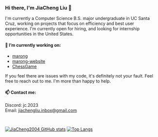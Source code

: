 ### Hi there, I'm JiaCheng Liu 👋

I'm currently a Computer Science B.S. major undergraduate in UC Santa Cruz, working on projects that focus on efficiency and best user experience. I'm currently open for hiring, and looking for internship opportunities in the United States.

#### 🔭 I’m currently working on:
  - [marong](https://github.com/JiaCheng2004/marong)
  - [marong-website](https://github.com/JiaCheng2004/marong-website)
  - [ChessGame](https://github.com/JiaCheng2004/ChessGame)

If you feel there are issues with my code, it's definitely not your fault. Feel free to reach out to me. I'm more than happy to help.
#### :mailbox: Contact me:
Discord: jc.2023
<br/>
Email: jiachengliu.inbox@gmail.com

<br/>

[![JiaCheng2004 GitHub stats](https://github-readme-stats.vercel.app/api?username=JiaCheng2004&theme=transparent)](https://github.com/anuraghazra/github-readme-stats) 
[![Top Langs](https://github-readme-stats.vercel.app/api/top-langs/?username=JiaCheng2004&theme=transparent&layout=compact&hide=shaderlab,c%23)](https://github.com/anuraghazra/github-readme-stats)
